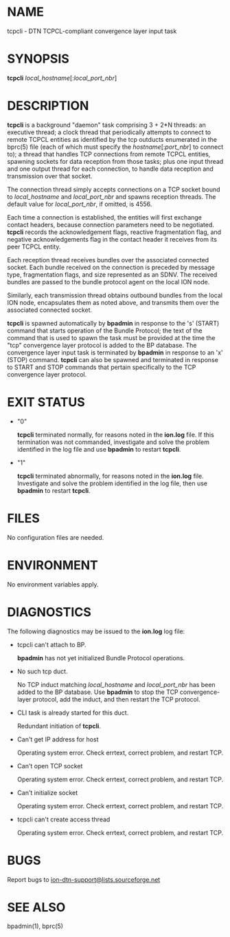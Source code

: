 # NAME

tcpcli - DTN TCPCL-compliant convergence layer input task

# SYNOPSIS

**tcpcli** _local\_hostname_\[:_local\_port\_nbr_\]

# DESCRIPTION

**tcpcli** is a background "daemon" task comprising 3 + 2\*N threads: an
executive thread; a clock thread that periodically attempts to connect
to remote TCPCL entities as identified by the tcp outducts enumerated in
the bprc(5) file (each of which must specify the _hostname_\[:_port\_nbr_\]
to connect to); a thread that handles TCP connections from remote TCPCL
entities, spawning sockets for data reception from those tasks; plus one
input thread and one output thread for each connection, to handle data
reception and transmission over that socket.

The connection thread simply accepts connections on a TCP socket bound to
_local\_hostname_ and _local\_port\_nbr_ and spawns reception threads.  The
default value for _local\_port\_nbr_, if omitted, is 4556.

Each time a connection is established, the entities will first exchange
contact headers, because connection parameters need to be negotiated.
**tcpcli** records the acknowledgement flags, reactive fragmentation flag,
and negative acknowledgements flag in the contact header it receives from
its peer TCPCL entity.

Each reception thread receives bundles over the associated connected socket.
Each bundle received on the connection is preceded by message type,
fragmentation flags, and size represented as an SDNV.  The received bundles
are passed to the bundle protocol agent on the local ION node.

Similarly, each transmission thread obtains outbound bundles from the local
ION node, encapsulates them as noted above, and transmits them over the
associated connected socket.

**tcpcli** is spawned automatically by **bpadmin** in response to the 's'
(START) command that starts operation of the Bundle Protocol; the text
of the command that is used to spawn the task must be provided at the
time the "tcp" convergence layer protocol is added to the BP database.
The convergence layer input task is terminated by **bpadmin** in
response to an 'x' (STOP) command.  **tcpcli** can also be spawned and
terminated in response to START and STOP commands that pertain specifically
to the TCP convergence layer protocol.

# EXIT STATUS

- "0"

    **tcpcli** terminated normally, for reasons noted in the **ion.log** file.  If
    this termination was not commanded, investigate and solve the problem identified
    in the log file and use **bpadmin** to restart **tcpcli**.

- "1"

    **tcpcli** terminated abnormally, for reasons noted in the **ion.log** file.
    Investigate and solve the problem identified in the log file, then use
    **bpadmin** to restart **tcpcli**.

# FILES

No configuration files are needed.

# ENVIRONMENT

No environment variables apply.

# DIAGNOSTICS

The following diagnostics may be issued to the **ion.log** log file:

- tcpcli can't attach to BP.

    **bpadmin** has not yet initialized Bundle Protocol operations.

- No such tcp duct.

    No TCP induct matching _local\_hostname_ and _local\_port\_nbr_ has been added
    to the BP database.  Use **bpadmin** to stop the TCP convergence-layer
    protocol, add the induct, and then restart the TCP protocol.

- CLI task is already started for this duct.

    Redundant initiation of **tcpcli**.

- Can't get IP address for host

    Operating system error.  Check errtext, correct problem, and restart TCP.

- Can't open TCP socket

    Operating system error.  Check errtext, correct problem, and restart TCP.

- Can't initialize socket

    Operating system error.  Check errtext, correct problem, and restart TCP.

- tcpcli can't create access thread

    Operating system error.  Check errtext, correct problem, and restart TCP.

# BUGS

Report bugs to <ion-dtn-support@lists.sourceforge.net>

# SEE ALSO

bpadmin(1), bprc(5)
